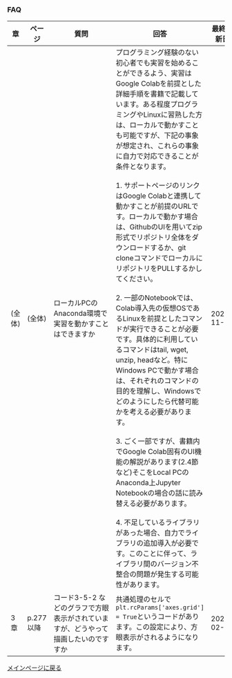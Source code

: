 ### FAQ


|章|ページ  |質問　　　　　　　|回答|最終更新日|
|---|---|---|---|---|
|(全体)|(全体)|ローカルPCのAnaconda環境で実習を動かすことはできますか|プログラミング経験のない初心者でも実習を始めることができるよう、実習はGoogle Colabを前提とした詳細手順を書籍で記載しています。ある程度プログラミングやLinuxに習熟した方は、ローカルで動かすことも可能ですが、下記の事象が想定され、これらの事象に自力で対応できることが条件となります。<br><br>1. サポートページのリンクはGoogle Colabと連携して動かすことが前提のURLです。ローカルで動かす場合は、GithubのUIを用いてzip形式でリポジトリ全体をダウンロードするか、git cloneコマンドでローカルにリポジトリをPULLするかしてください。<br><br>2. 一部のNotebookでは、Colab導入先の仮想OSであるLinuxを前提としたコマンドが実行できることが必要です。具体的に利用しているコマンドはtail, wget, unzip, headなど。特にWindows PCで動かす場合は、それぞれのコマンドの目的を理解し、Windowsでどのようにしたら代替可能かを考える必要があります。<br><br>3. ごく一部ですが、書籍内でGoogle Colab固有のUI機能の解説があります(2.4節など)そこをLocal PCのAnaconda上Jupyter Notebookの場合の話に読み替える必要があります。<br><br>4. 不足しているライブラリがあった場合、自力でライブラリの追加導入が必要です。このことに伴って、ライブラリ間のバージョン不整合の問題が発生する可能性があります。|2022-11-29|
|3章|p.277以降|コード3-5-2 などのグラフで方眼表示がされていますが、どうやって描画したいのですすか|共通処理のセルで``plt.rcParams['axes.grid'] = True``というコードがあります。この設定により、方眼表示がされるようになります。|2023-02-25|



[メインページに戻る](../README.md)

